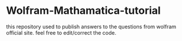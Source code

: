 # Wolfram-Mathamatica-tutorial
this repository used to publish answers to  the questions from wolfram official site. feel free to edit/correct the code.

